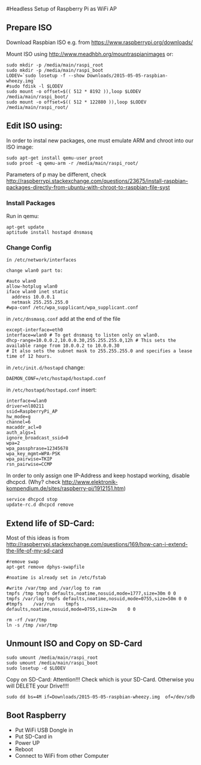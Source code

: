 #Headless Setup of Raspberry Pi as WiFi AP

## Prepare ISO

Download Raspbian ISO e.g. from https://www.raspberrypi.org/downloads/

Mount ISO using http://www.meadhbh.org/mountraspianimages or:
```
sudo mkdir -p /media/main/raspi_root
sudo mkdir -p /media/main/raspi_boot
LODEV=`sudo losetup -f --show Downloads/2015-05-05-raspbian-wheezy.img`
#sudo fdisk -l $LODEV
sudo mount -o offset=$(( 512 * 8192 )),loop $LODEV /media/main/raspi_boot/
sudo mount -o offset=$(( 512 * 122880 )),loop $LODEV /media/main/raspi_root/
```

## Edit ISO using:

In order to instal new packages, one must emulate ARM and chroot into our ISO image:

```
sudo apt-get install qemu-user proot
sudo proot -q qemu-arm -r /media/main/raspi_root/
```
Parameters of p may be different, check http://raspberrypi.stackexchange.com/questions/23675/install-raspbian-packages-directly-from-ubuntu-with-chroot-to-raspbian-file-syst


### Install Packages

Run in qemu:

```
apt-get update
aptitude install hostapd dnsmasq
```

### Change Config

```
ín /etc/network/interfaces

change wlan0 part to:

#auto wlan0
allow-hotplug wlan0
iface wlan0 inet static
  address 10.0.0.1
  netmask 255.255.255.0
#wpa-conf /etc/wpa_supplicant/wpa_supplicant.conf

```

in `/etc/dnsmasq.conf` add at the end of the file

```
except-interface=eth0
interface=wlan0 # To get dnsmasq to listen only on wlan0.
dhcp-range=10.0.0.2,10.0.0.30,255.255.255.0,12h # This sets the available range from 10.0.0.2 to 10.0.0.30
# It also sets the subnet mask to 255.255.255.0 and specifies a lease time of 12 hours.
```

in `/etc/init.d/hostapd` change:

```
DAEMON_CONF=/etc/hostapd/hostapd.conf
```

in `/etc/hostapd/hostapd.conf` insert:

```
interface=wlan0
driver=nl80211
ssid=RaspberryPi_AP
hw_mode=g
channel=6
macaddr_acl=0
auth_algs=1
ignore_broadcast_ssid=0
wpa=2
wpa_passphrase=12345678
wpa_key_mgmt=WPA-PSK
wpa_pairwise=TKIP
rsn_pairwise=CCMP
```

In order to only assign one IP-Address and keep hostapd working, disable dhcpcd.
(Why? check http://www.elektronik-kompendium.de/sites/raspberry-pi/1912151.htm)
```
service dhcpcd stop
update-rc.d dhcpcd remove
```

## Extend life of SD-Card:

Most of this ideas is from http://raspberrypi.stackexchange.com/questions/169/how-can-i-extend-the-life-of-my-sd-card


```
#remove swap
apt-get remove dphys-swapfile

#noatime is already set in /etc/fstab

#write /var/tmp and /var/log to ram
tmpfs /tmp tmpfs defaults,noatime,nosuid,mode=1777,size=30m 0 0
tmpfs /var/log tmpfs defaults,noatime,nosuid,mode=0755,size=50m 0 0
#tmpfs    /var/run    tmpfs    defaults,noatime,nosuid,mode=0755,size=2m    0 0

rm -rf /var/tmp
ln -s /tmp /var/tmp
```



## Unmount ISO and Copy on SD-Card
```
sudo umount /media/main/raspi_root
sudo umount /media/main/raspi_boot
sudo losetup -d $LODEV
```

Copy on SD-Card: Attention!!! Check which is your SD-Card. Otherwise you will DELETE your Drive!!!!

```
sudo dd bs=4M if=Downloads/2015-05-05-raspbian-wheezy.img  of=/dev/sdb
```


## Boot Raspberry

- Put WiFi USB Dongle in
- Put SD-Card in
- Power UP
- Reboot
- Connect to WiFi from other Computer
